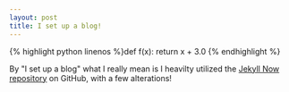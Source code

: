 ```yaml
---
layout: post
title: I set up a blog!
---
```



{% highlight python linenos %}def f(x):
    return x + 3.0
{% endhighlight %}

By "I set up a blog" what I really mean is I heavilty utilized the [Jekyll Now repository](https://github.com/barryclark/jekyll-now) on GitHub, with a few alterations!
